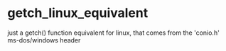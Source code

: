 # getch_linux_equivalent
just a getch() function equivalent for linux, that comes from the 'conio.h' ms-dos/windows header
